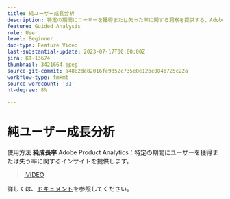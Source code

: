 ```yaml
---
title: 純ユーザー成長分析
description: 特定の期間にユーザーを獲得または失った率に関する洞察を提供する、Adobe Product Analyticsの純成長ビューの使用方法を説明します。
feature: Guided Analysis
role: User
level: Beginner
doc-type: Feature Video
last-substantial-update: 2023-07-17T00:00:00Z
jira: KT-13674
thumbnail: 3421664.jpeg
source-git-commit: a4882de82016fe9d52c735e0e12bc084b725c22a
workflow-type: tm+mt
source-wordcount: '81'
ht-degree: 8%

---
```



# 純ユーザー成長分析

使用方法 **純成長率** Adobe Product Analytics：特定の期間にユーザーを獲得または失う率に関するインサイトを提供します。

>[!VIDEO](https://video.tv.adobe.com/v/3421664/?learn=on)

詳しくは、[ドキュメント](https://experienceleague.adobe.com/docs/analytics-platform/using/guided-analysis/user-growth/net-growth.html)を参照してください。
